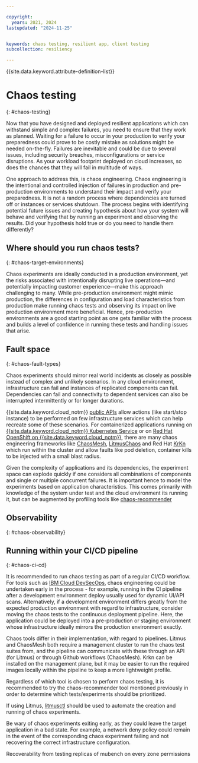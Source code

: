```yaml
---

copyright:
  years: 2021, 2024
lastupdated: "2024-11-25"


keywords: chaos testing, resilient app, client testing
subcollection: resiliency

---
```


{{site.data.keyword.attribute-definition-list}}

# Chaos testing
{: #chaos-testing}

Now that you have designed and deployed resilient applications which can withstand simple and complex failures, you need to ensure that they work as planned. Waiting for a failure to occur in your production to verify your preparedness could prove to be costly mistake as solutions might be needed on-the-fly. Failures are inevitable and could be due to several issues, including security breaches, misconfigurations or service disruptions. As your workload footprint deployed on cloud increases, so does the chances that they will fail in multitude of ways. 

One approach to address this, is chaos engineering. Chaos engineering is the intentional and controlled injection of failures in production and pre-production environments to understand their impact and verify your preparedness. It is not a random process where dependencies are turned off or instances or services shutdown. The process begins with identifying potential future issues and creating hypothesis about how your system will behave and verifying that by running an experiment and observing the results. Did your hypothesis hold true or do you need to handle them differently?

## Where should you run chaos tests?
{: #chaos-target-environments}

Chaos experiments are ideally conducted in a production environment, yet the risks associated with intentionally disrupting live operations—and potentially impacting customer experience—make this approach challenging to many. While pre-production environment might mimic production, the differences in configuration and load characteristics from production make running chaos tests and observing its impact on live production environment more beneficial. Hence, pre-production environments are a good starting point as one gets familiar with the process and builds a level of confidence in running these tests and handling issues that arise. 

## Fault space
{: #chaos-fault-types}

Chaos experiments should mirror real world incidents as closely as possible instead of complex and unlikely scenarios. In any cloud environment, infrastructure can fail and instances of replicated components can fail. Dependencies can fail and connectivity to dependent services can also be interrupted intermittently or for longer durations.

{{site.data.keyword.cloud_notm}} [public APIs](/docs?tab=api-docs) allow actions (like start/stop instance) to be performed on few infrastructure services which can help recreate some of these scenarios. For containerized applications running on [{{site.data.keyword.cloud_notm}} Kubernetes Service](/docs/containers) or on [Red Hat OpenShift on {{site.data.keyword.cloud_notm}}](/docs/openshift), there are many chaos engineering frameworks like [ChaosMesh](https://chaos-mesh.org), [LitmusChaos](https://litmuschaos.io) and Red Hat [KrKn](https://krkn-chaos.github.io/krkn/) which run within the cluster and allow faults like pod deletion, container kills to be injected with a small blast radius.

Given the complexity of applications and its dependencies, the experiment space can explode quickly if one considers all combinations of components and single or multiple concurrent failures. It is important hence to model the experiments based on application characteristics. This comes primarily with knowledge of the system under test and the cloud environment its running it, but can be augmented by profiling tools like [chaos-recommender](https://github.com/redhat-chaos/krkn/tree/main/utils/chaos_recommender)


## Observability
{: #chaos-observability}


## Running within your CI/CD pipeline
{: #chaos-ci-cd}

It is recommended to run chaos testing as part of a regular CI/CD workflow. For tools such as [IBM Cloud DevSecOps](https://cloud.ibm.com/docs/devsecops), chaos engineering could be undertaken early in the process - for example, running in the CI pipeline after a development environment deploy usually used for dynamic UI/API scans. Alternatively, if a development environment differs greatly from the expected production environment with regard to infrastructure, consider moving the chaos tests to the continuous deployment pipeline. Here, the application could be deployed into a pre-production or staging environment whose infrastructure ideally mirrors the production environment exactly.

Chaos tools differ in their implementation, with regard to pipelines. Litmus and ChaosMesh both require a management cluster to run the chaos test suites from, and the pipeline can communicate with these through an API (for Litmus) or through Github workflows (ChaosMesh). Krkn can be installed on the management plane, but it may be easier to run the required images locally within the pipeline to keep a more lightweight profile.

Regardless of which tool is chosen to perform chaos testing, it is recommended to try the chaos-recommender tool mentioned previously in order to determine which tests/experiments should be prioritized. 

If using Litmus, [litmusctl](https://docs.litmuschaos.io/docs/litmusctl/installation) should be used to automate the creation and running of chaos experiments.

Be wary of chaos experiments exiting early, as they could leave the target application in a bad state. For example, a network deny policy could remain in the event of the corresponding chaos experiment failing and not recovering the correct infrastructure configuration. 


Recoverability from testing
replicas of mubench on every zone
permissions
